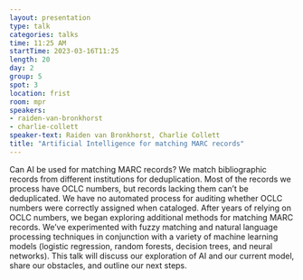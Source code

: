 ```yaml
---
layout: presentation
type: talk
categories: talks
time: 11:25 AM
startTime: 2023-03-16T11:25
length: 20
day: 2
group: 5
spot: 3
location: frist
room: mpr
speakers:
- raiden-van-bronkhorst
- charlie-collett
speaker-text: Raiden van Bronkhorst, Charlie Collett
title: "Artificial Intelligence for matching MARC records"
---
```

Can AI be used for matching MARC records? We match bibliographic records from different institutions for deduplication. Most of the records we process have OCLC numbers, but records lacking them can’t be deduplicated. We have no automated process for auditing whether OCLC numbers were correctly assigned when cataloged. After years of relying on OCLC numbers, we began exploring additional methods for matching MARC records. We’ve experimented with fuzzy matching and natural language processing techniques in conjunction with a variety of machine learning models (logistic regression, random forests, decision trees, and neural networks). This talk will discuss our exploration of AI and our current model, share our obstacles, and outline our next steps.

